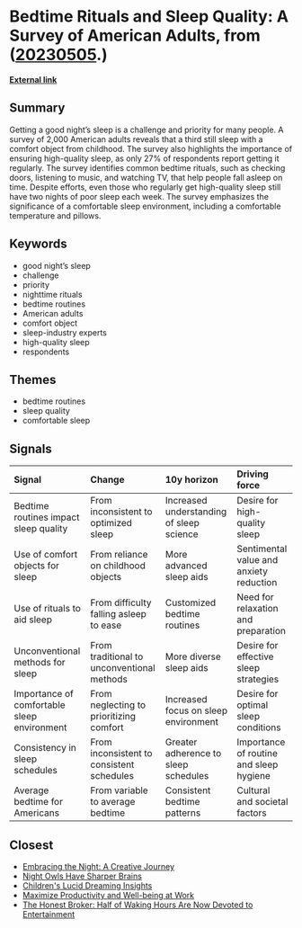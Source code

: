 # __Bedtime Rituals and Sleep Quality: A Survey of American Adults__, from ([20230505](https://kghosh.substack.com/p/20230505).)

__[External link](https://studyfinds.org/third-adults-sleep-comfort-object-childhood/?utm_source=substack&utm_medium=email)__



## Summary

Getting a good night’s sleep is a challenge and priority for many people. A survey of 2,000 American adults reveals that a third still sleep with a comfort object from childhood. The survey also highlights the importance of ensuring high-quality sleep, as only 27% of respondents report getting it regularly. The survey identifies common bedtime rituals, such as checking doors, listening to music, and watching TV, that help people fall asleep on time. Despite efforts, even those who regularly get high-quality sleep still have two nights of poor sleep each week. The survey emphasizes the significance of a comfortable sleep environment, including a comfortable temperature and pillows.

## Keywords

* good night’s sleep
* challenge
* priority
* nighttime rituals
* bedtime routines
* American adults
* comfort object
* sleep-industry experts
* high-quality sleep
* respondents

## Themes

* bedtime routines
* sleep quality
* comfortable sleep

## Signals

| Signal                                      | Change                                     | 10y horizon                              | Driving force                           |
|:--------------------------------------------|:-------------------------------------------|:-----------------------------------------|:----------------------------------------|
| Bedtime routines impact sleep quality       | From inconsistent to optimized sleep       | Increased understanding of sleep science | Desire for high-quality sleep           |
| Use of comfort objects for sleep            | From reliance on childhood objects         | More advanced sleep aids                 | Sentimental value and anxiety reduction |
| Use of rituals to aid sleep                 | From difficulty falling asleep to ease     | Customized bedtime routines              | Need for relaxation and preparation     |
| Unconventional methods for sleep            | From traditional to unconventional methods | More diverse sleep aids                  | Desire for effective sleep strategies   |
| Importance of comfortable sleep environment | From neglecting to prioritizing comfort    | Increased focus on sleep environment     | Desire for optimal sleep conditions     |
| Consistency in sleep schedules              | From inconsistent to consistent schedules  | Greater adherence to sleep schedules     | Importance of routine and sleep hygiene |
| Average bedtime for Americans               | From variable to average bedtime           | Consistent bedtime patterns              | Cultural and societal factors           |

## Closest

* [Embracing the Night: A Creative Journey](30e84e436ad34d28b7321191d9e39bc0)
* [Night Owls Have Sharper Brains](102e2ef3c861d877ee2b36b56c606e91)
* [Children's Lucid Dreaming Insights](0ca43d316e9d4cb1d291a765bdce898f)
* [Maximize Productivity and Well-being at Work](0733c5aa5992ec7d32926a04cb7e80a4)
* [The Honest Broker: Half of Waking Hours Are Now Devoted to Entertainment](c5c2c794f1426e6e307a9df3f9ff61f6)